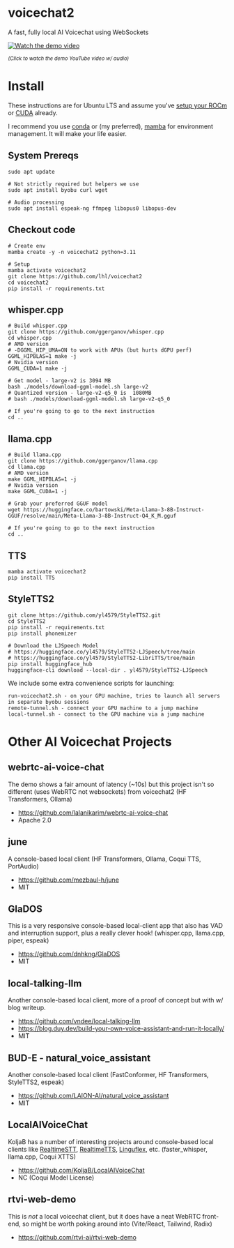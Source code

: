 # voicechat2
A fast, fully local AI Voicechat using WebSockets

[![Watch the demo video](https://raw.githubusercontent.com/lhl/voicechat2/main/docs/voicechat2.gif)](http://www.youtube.com/watch?v=j_yMp0uCo_Y)

<sup>*(Click to watch the demo YouTube video w/ audio)*</sup>

# Install
These instructions are for Ubuntu LTS and assume you've [setup your ROCm](https://rocm.docs.amd.com/projects/install-on-linux/en/latest/tutorial/quick-start.html) or [CUDA](https://docs.nvidia.com/cuda/cuda-installation-guide-linux/) already.

I recommend you use [conda](https://docs.conda.io/en/latest/) or (my preferred), [mamba](https://mamba.readthedocs.io/en/latest/installation/mamba-installation.html) for environment management. It will make your life easier.

## System Prereqs
```
sudo apt update

# Not strictly required but helpers we use
sudo apt install byobu curl wget

# Audio processing
sudo apt install espeak-ng ffmpeg libopus0 libopus-dev 
```

## Checkout code 
```
# Create env
mamba create -y -n voicechat2 python=3.11

# Setup
mamba activate voicechat2
git clone https://github.com/lhl/voicechat2
cd voicechat2
pip install -r requirements.txt
```

## whisper.cpp
```
# Build whisper.cpp
git clone https://github.com/ggerganov/whisper.cpp
cd whisper.cpp
# AMD version
# -DGGML_HIP_UMA=ON to work with APUs (but hurts dGPU perf)
GGML_HIPBLAS=1 make -j 
# Nvidia version
GGML_CUDA=1 make -j 

# Get model - large-v2 is 3094 MB
bash ./models/download-ggml-model.sh large-v2
# Quantized version - large-v2-q5_0 is  1080MB
# bash ./models/download-ggml-model.sh large-v2-q5_0

# If you're going to go to the next instruction
cd ..
```

## llama.cpp
```
# Build llama.cpp
git clone https://github.com/ggerganov/llama.cpp
cd llama.cpp
# AMD version
make GGML_HIPBLAS=1 -j 
# Nvidia version
make GGML_CUDA=1 -j 

# Grab your preferred GGUF model
wget https://huggingface.co/bartowski/Meta-Llama-3-8B-Instruct-GGUF/resolve/main/Meta-Llama-3-8B-Instruct-Q4_K_M.gguf

# If you're going to go to the next instruction
cd ..
```

## TTS
```
mamba activate voicechat2
pip install TTS
```

## StyleTTS2
```
git clone https://github.com/yl4579/StyleTTS2.git
cd StyleTTS2
pip install -r requirements.txt
pip install phonemizer

# Download the LJSpeech Model
# https://huggingface.co/yl4579/StyleTTS2-LJSpeech/tree/main
# https://huggingface.co/yl4579/StyleTTS2-LibriTTS/tree/main
pip install huggingface_hub
huggingface-cli download --local-dir . yl4579/StyleTTS2-LJSpeech
```

We include some extra convenience scripts for launching:
```
run-voicechat2.sh - on your GPU machine, tries to launch all servers in separate byobu sessions
remote-tunnel.sh - connect your GPU machine to a jump machine
local-tunnel.sh - connect to the GPU machine via a jump machine
```


# Other AI Voicechat Projects

## webrtc-ai-voice-chat
The demo shows a fair amount of latency (~10s) but this project isn't so different (uses WebRTC not websockets) from voicechat2 (HF Transformers, Ollama)
- https://github.com/lalanikarim/webrtc-ai-voice-chat
- Apache 2.0

## june
A console-based local client (HF Transformers, Ollama, Coqui TTS, PortAudio)
- https://github.com/mezbaul-h/june
- MIT

## GlaDOS
This is a very responsive console-based local-client app that also has VAD and interruption support, plus a really clever hook! (whisper.cpp, llama.cpp, piper, espeak)
- https://github.com/dnhkng/GlaDOS
- MIT

## local-talking-llm
Another console-based local client, more of a proof of concept but with w/ blog writeup.
- https://github.com/vndee/local-talking-llm
- https://blog.duy.dev/build-your-own-voice-assistant-and-run-it-locally/
- MIT

## BUD-E - natural_voice_assistant
Another console-based local client (FastConformer, HF Transformers, StyleTTS2, espeak)
- https://github.com/LAION-AI/natural_voice_assistant
- MIT

## LocalAIVoiceChat
KoljaB has a number of interesting projects around console-based local clients like [RealtimeSTT](https://github.com/KoljaB/RealtimeSTT), [RealtimeTTS](https://github.com/KoljaB/RealtimeTTS), [Linguflex](https://github.com/KoljaB/Linguflex), etc. (faster_whisper, llama.cpp, Coqui XTTS)
- https://github.com/KoljaB/LocalAIVoiceChat
- NC (Coqui Model License)

## rtvi-web-demo
This is *not* a local voicechat client, but it does have a neat WebRTC front-end, so might be worth poking around into (Vite/React, Tailwind, Radix)
- https://github.com/rtvi-ai/rtvi-web-demo
